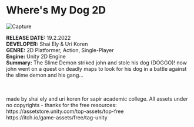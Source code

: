 # Where's My Dog 2D
![Capture](https://i.ibb.co/5LmThnK/WMD.jpg)

<b>RELEASE DATE:</b> 19.2.2022
<br>
<b>DEVELOPER:</b> Shai Ely & Uri Koren
<br>
<b>GENRE:</b> 2D Platformer, Action, Single-Player
<br>
<b>Engine:</b> Unity 2D Engine
<br>
<b>Summary:</b> The Slime Demon striked john and stole his dog (DOGGO)! now john went on a quest on deadly maps to look for his dog in a battle against the slime demon and his gang...


<br>
<br>
made by shai ely and uri koren for sapir academic college.
All assets under no copyrights - thanks for the free resources:
https://assetstore.unity.com/top-assets/top-free
</br>
https://itch.io/game-assets/free/tag-unity
